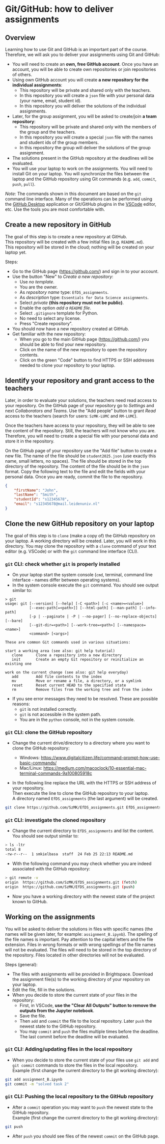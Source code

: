 # Git/GitHub: how to deliver assignments

## Overview

Learning how to use Git and GitHub is an important part of the course. Therefore, we will ask you to deliver your assignments using Git and GitHub:

- You will need to create an **own, free GitHub account**. Once you have an account, you will be able to create own repositories or join repositories of others.
- Using own GitHub account you will create **a new repository for the individual assignments**:
  - This repository will be private and shared only with the teachers.
  - In this repository you will create a `json` file with your personal data (your name, email, student id).
  - In this repository you will deliver the solutions of the individual assignments.
- Later, for the group assignment, you will be asked to create/join **a team repository**:
  - This repository will be private and shared only with the members of the group and the teachers.
  - In this repository you will create a special `json` file with the names and student ids of the group members.
  - In this repository the group will deliver the solutions of the group assignment.
- The solutions present in the GitHub repository at the deadlines will be evaluated.
- You will use your laptop to work on the assignments. You will need to install Git on your laptop. You will synchronize the files between the laptop and the GitHub repository using Git commands (e.g. `add`, `commit`, `push`, `pull`).

*Note:* The commands shown in this document are based on the `git` command line interface. Many of the operations can be performed using the [GitHub Desktop](https://desktop.github.com/) application or Git/GitHub plugins in the [VSCode](https://code.visualstudio.com/) editor, etc. Use the tools you are most comfortable with.

## Create a new repository in GitHub

The goal of this step is to create a new repository at GitHub.  
This repository will be created with a few initial files (e.g. `README.md`).  
This repository will be stored in the cloud; nothing will be created on your laptop yet.

Steps:

- Go to the GitHub page (https://github.com/) and sign in to your account.
- Use the button "New" to *Create a new repository*:
  - Use *no template*.
  - You are the owner.
  - As *repository name* type: `EfDS_assignments`.
  - As *description* type: `Essentials for Data Science assignments`.
  - Select *private* **(this repository must not be public)**.
  - Enable the option *add a `README` file*.
  - Select `.gitignore` template for Python.
  - No need to select any license.
  - Press "Create repository".
- You should now have a new repository created at GitHub.
- Get familiar with the new repository:
  - When you go to the main GitHub page (https://github.com/) you should be able to find your new repository.
  - Click on the name of the new repository to open the repository contents.
  - Click on the green "Code" button to find HTTPS or SSH addresses needed to clone your repository to your laptop.

## Identify your repository and grant access to the teachers

Later, in order to evaluate your solutions, the teachers need read access to your repository. On the GitHub page of your repository go to *Settings* and next *Collaborators and Teams*. Use the "Add people" button to grant *Read* access to the teachers (search for users: `SzMK-LUMC` and `RM-LUMC`).  

Once the teachers have access to your repository, they will be able to see the content of the repository. Still, the teachers will not know who you are. Therefore, you will need to create a special file with your personal data and store it in the repository.  

On the GitHub page of your repository use the "Add file" button to create a new file. The name of the file should be `student2025.json` (use exactly this name, small letters, no spaces). The file should be stored in the top directory of the repository. The content of the file should be in the `json` format. Copy the following text to the file and edit the fields with your personal data. Once you are ready, commit the file to the repository.

```json
{
    "firstName": "John",
    "lastName": "Smith",
    "studentId": "s12345678",
    "email": "s12345678@mail.leidenuniv.nl"
}
```

## Clone the new GitHub repository on your laptop

The goal of this step is to `clone` (make a copy of) the GitHub repository on your laptop. A working directory will be created. Later, you will work in this directory. You may clone the repository with a `clone` command of your text editor (e.g. VSCode) or with the `git` command line interface (CLI).

### `git` CLI: check whether `git` is properly installed

- On your laptop start the system console (`cmd`, terminal, command line interface - names differ between operating systems).
- In the system console execute the `git` command. You should see output similar to:

```{bash}
> git
usage: git [--version] [--help] [-C <path>] [-c <name>=<value>]
           [--exec-path[=<path>]] [--html-path] [--man-path] [--info-path]
           [-p | --paginate | -P | --no-pager] [--no-replace-objects] [--bare]
           [--git-dir=<path>] [--work-tree=<path>] [--namespace=<name>]
           <command> [<args>]

These are common Git commands used in various situations:

start a working area (see also: git help tutorial)
   clone      Clone a repository into a new directory
   init       Create an empty Git repository or reinitialize an existing one

work on the current change (see also: git help everyday)
   add        Add file contents to the index
   mv         Move or rename a file, a directory, or a symlink
   reset      Reset current HEAD to the specified state
   rm         Remove files from the working tree and from the index
```

- If you see error messages they need to be resolved. These are possible reasons:
  - `git` is not installed correctly.
  - `git` is not accessible in the system path.
  - You are in the `python` console, not in the system console.

### `git` CLI: clone the GitHub repository

- Change the current drive/directory to a directory where you want to clone the GitHub repository:
  - Windows: https://www.digitalcitizen.life/command-prompt-how-use-basic-commands/
  - Mac/Linux: https://medium.com/macoclock/10-essential-mac-terminal-commands-9a100805918c

- In the following line replace the URL with the HTTPS or SSH address of your repository.  
    Then execute the line to clone the GitHub repository to your laptop.  
    A directory named `EfDS_assignments` (the last argument) will be created.

```bash
git clone https://github.com/SzMK/EfDS_assignments.git EfDS_assignments
```

### `git` CLI: investigate the cloned repository

- Change the current directory to `EfDS_assignments` and list the content.  
    You should see output similar to:

```bash
> ls -ltr
total 8
-rw-r--r--  1 smkielbasa  staff  24 Feb 25 22:13 README.md
```

- With the following command you may check whether you are indeed associated with the GitHub repository:

```bash
> git remote -v
origin	https://github.com/SzMK/EfDS_assignments.git (fetch)
origin	https://github.com/SzMK/EfDS_assignments.git (push)
```

- Now you have a working directory with the newest state of the project known to GitHub.  

## Working on the assignments

You will be asked to deliver the solutions in files with specific names (the names will be given later, for example: `assignment_B.ipynb`). The spelling of the file names is important. Pay attention to the capital letters and the file extension. Files in wrong formats or with wrong spellings of the file names will not be evaluated. The files will need to be stored in the top directory of the repository. Files located in other directories will not be evaluated.

Steps (general):

- The files with assignments will be provided in Brightspace. Download the assignment file(s) to the working directory of your repository on your laptop.
- Edit the file, fill in the solutions.
- When you decide to store the current state of your files in the repository:
  - First, in VSCode, **use the "Clear All Outputs" button to remove the outputs from the Jupyter notebook**.
  - Save the file.
  - Then `add` and `commit` the file to the local repository. Later `push` the newest state to the GitHub repository.
  - You may `commit` and `push` the files multiple times before the deadline. The last commit before the deadline will be evaluated.

### `git` CLI: Adding/updating files in the local repository

- When you decide to store the current state of your files use `git add` and `git commit` commands to store the files in the local repository.  
    Example (first change the current directory to the git working directory):

```bash
git add assignment_B.ipynb
git commit -m "solved task 2"
```

### `git` CLI: Pushing the local repository to the GitHub repository

- After a `commit` operation you may want to `push` the newest state to the GitHub repository.  
    Example (first change the current directory to the git working directory):

```bash
git push
```

- After `push` you should see files of the newest `commit` on the GitHub page.
